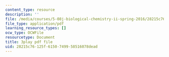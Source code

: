 ```yaml
---
content_type: resource
description: ''
file: /media/courses/5-08j-biological-chemistry-ii-spring-2016/28215c76125f6150749958516078dead_9zqKwTpT0eA.pdf
file_type: application/pdf
learning_resource_types: []
ocw_type: OCWFile
resourcetype: Document
title: 3play pdf file
uid: 28215c76-125f-6150-7499-58516078dead
---
```

